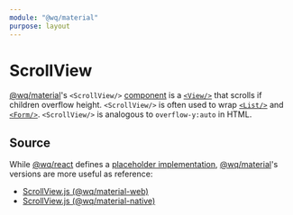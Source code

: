 ```yaml
---
module: "@wq/material"
purpose: layout
---
```


# ScrollView

[@wq/material]'s `<ScrollView/>` [component][index] is a [`<View/>`][View] that scrolls if children overflow height.  `<ScrollView/>` is often used to wrap [`<List/>`][List] and [`<Form/>`][Form].  `<ScrollView/>` is analogous to `overflow-y:auto` in HTML.

## Source

While [@wq/react] defines a [placeholder implementation][react-src], [@wq/material]'s versions are more useful as reference:

 * [ScrollView.js (@wq/material-web)][material-web-src]
 * [ScrollView.js (@wq/material-native)][material-native-src]


[index]: ./index.md
[@wq/react]: ../@wq/react.md
[@wq/material]: ../@wq/material.md
[Form]: ./Form.md
[List]: ./List.md
[View]: ./View.md
[react-src]: https://github.com/wq/wq.app/blob/main/packages/react/src/components/ScrollView.js
[material-web-src]: https://github.com/wq/wq.app/blob/main/packages/material-web/src/components/ScrollView.js
[material-native-src]: https://github.com/wq/wq.app/blob/main/packages/material-native/src/components/ScrollView.js

